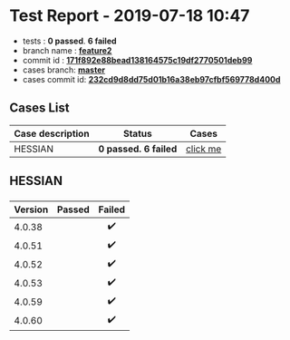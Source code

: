 # Test Report - 2019-07-18 10:47

- tests  : **0 passed**. **6 failed**
- branch name : **[feature2](https://github.com/apache/incubator-skywalking/tree/feature2)**
- commit id : **[171f892e88bead138164575c19df2770501deb99](https://github.com/apache/incubator-skywalking/commit/171f892e88bead138164575c19df2770501deb99)**
- cases branch: **[master](https://github.com/SkywalkingTest/skywalking-autotest-scenarios/tree/master)**
- cases commit id: **[232cd9d8dd75d01b16a38eb97cfbf569778d400d](https://github.com/SkywalkingTest/skywalking-autotest-scenarios/commit/232cd9d8dd75d01b16a38eb97cfbf569778d400d)**

## Cases List

| Case description | Status | Cases|
|:-----|:-----:|:-----:|
|HESSIAN| **0 passed. 6 failed**| [click me](#hessian) |

## HESSIAN

### 
|  Version     | Passed | Failed|
|:------------- |:-------:|:-----:|
| 4.0.38  | |:heavy_check_mark:|
| 4.0.51  | |:heavy_check_mark:|
| 4.0.52  | |:heavy_check_mark:|
| 4.0.53  | |:heavy_check_mark:|
| 4.0.59  | |:heavy_check_mark:|
| 4.0.60  | |:heavy_check_mark:|


